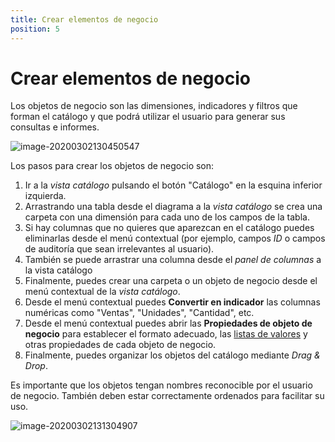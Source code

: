 ```yaml
---
title: Crear elementos de negocio
position: 5
---
```



# Crear elementos de negocio

Los objetos de negocio son las dimensiones, indicadores y filtros que forman el catálogo y que podrá utilizar el usuario para generar sus consultas e informes.

![image-20200302130450547](/images/catalogo6.png)

Los pasos para crear los objetos de negocio son:

1. Ir a la _vista catálogo_ pulsando el botón "Catálogo" en la esquina inferior izquierda.
2. Arrastrando una tabla desde el diagrama a la _vista catálogo_ se crea una carpeta con una dimensión para cada uno de los campos de la tabla.
3. Si hay columnas que no quieres que aparezcan en el catálogo puedes eliminarlas desde el menú contextual (por ejemplo, campos _ID_ o campos de auditoría que sean irrelevantes al usuario). 
4. También se puede arrastrar una columna desde el _panel de columnas_ a la vista catálogo
5. Finalmente, puedes crear una carpeta o un objeto de negocio desde el menú contextual de la _vista catálogo_.
6. Desde el menú contextual puedes **Convertir en indicador** las columnas numéricas como "Ventas", "Unidades", "Cantidad", etc.
7. Desde el menú contextual puedes abrir las **Propiedades de objeto de negocio** para establecer el formato adecuado, las [listas de valores](#listas-de-valores) y otras propiedades de cada objeto de negocio.
8. Finalmente, puedes organizar los objetos del catálogo mediante _Drag & Drop_.

Es importante que los objetos tengan nombres reconocible por el usuario de negocio. También deben estar correctamente ordenados para facilitar su uso.

![image-20200302131304907](/images/catalogo7.png)

